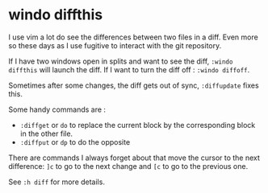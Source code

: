 # windo diffthis

I use vim a lot do see the differences between two files in a diff. Even more
so these days as I use fugitive to interact with the git repository.

If I have two windows open in splits and want to see the diff, `:windo diffthis`
will launch the diff. If I want to turn the diff off : `:windo diffoff`.

Sometimes after some changes, the diff gets out of sync, `:diffupdate` fixes
this.

Some handy commands are :
- `:diffget` or `do` to replace the current block by the corresponding block
in the other file.
- `:diffput` or `dp` to do the opposite

There are commands I always forget about that move the cursor to the next 
difference: `]c` to go to the next change and `[c` to go to the previous one.

See `:h diff` for more details.
